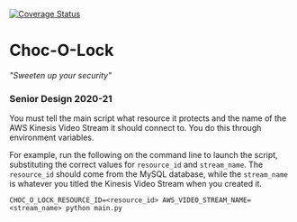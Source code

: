 [![Coverage Status](https://coveralls.io/repos/github/lexieaytes/choc-o-lock/badge.svg?branch=master)](https://coveralls.io/github/lexieaytes/choc-o-lock?branch=master)

# Choc-O-Lock
*"Sweeten up your security"*

### Senior Design 2020-21

You must tell the main script what resource it protects and the name of the AWS Kinesis Video Stream it should connect to. You do this through environment variables. 

For example, run the following on the command line to launch the script, substituting the correct values for `resource_id` and `stream_name`. The `resource_id` should come from the MySQL database, while the `stream_name` is whatever you titled the Kinesis Video Stream when you created it.

```
CHOC_O_LOCK_RESOURCE_ID=<resource_id> AWS_VIDEO_STREAM_NAME=<stream_name> python main.py
````

